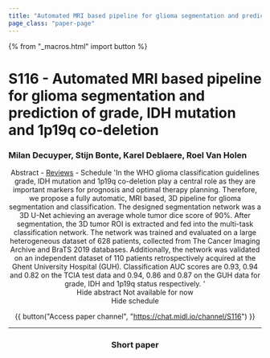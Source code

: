```yaml
---
title: "Automated MRI based pipeline for glioma segmentation and prediction of grade, IDH mutation and 1p19q co-deletion"
page_class: "paper-page"
---
```


{% from "_macros.html" import button %}

# S116 - Automated MRI based pipeline for glioma segmentation and prediction of grade, IDH mutation and 1p19q co-deletion


### Milan Decuyper, Stijn Bonte, Karel Deblaere, Roel Van Holen

<center><a class="toggle_visibility" data-selector=".paper_abstract" data-level="3">Abstract</a>
        - <a href="https://openreview.net/forum?id=J5iep2t90F">Reviews</a>
        - <a class="toggle_visibility" data-selector=".paper_qa" data-level="3">Schedule</a>

<span class="paper_abstract">
        'In the WHO glioma classification guidelines grade, IDH mutation and 1p19q co-deletion play a central role as they are important markers for prognosis and optimal therapy planning. Therefore, we propose a fully automatic, MRI based, 3D pipeline for glioma segmentation and classification. The designed segmentation network was a 3D U-Net achieving an average whole tumor dice score of 90%. After segmentation, the 3D tumor ROI is extracted and fed into the multi-task classification network. The network was trained and evaluated on a large heterogeneous dataset of 628 patients, collected from The Cancer Imaging Archive and BraTS 2019 databases. Additionally, the network was validated on an independent dataset of 110 patients retrospectively acquired at the Ghent University Hospital (GUH). Classification AUC scores are 0.93, 0.94 and 0.82 on the TCIA test data and 0.94, 0.86 and 0.87 on the GUH data for grade, IDH and 1p19q status respectively. '
        <span class="actions">
  <br/>
  <a class="toggle_visibility" data-level="2">Hide abstract</a></span>
</span>

<span class="paper_qa">
        Not available for now
        <br/>
        <span class="actions"><a class="toggle_visibility" data-level="2">Hide schedule</a></span>
</span>

{{ button("Access paper channel", "https://chat.midl.io/channel/S116") }}

---

### Short paper
